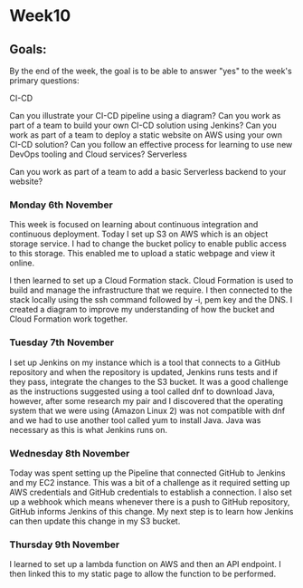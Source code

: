 <h1>Week10</h1>

<h2>Goals:</h2>

By the end of the week, the goal is to be able to answer "yes" to the week's primary questions:

CI-CD

Can you illustrate your CI-CD pipeline using a diagram?
Can you work as part of a team to build your own CI-CD solution using Jenkins?
Can you work as part of a team to deploy a static website on AWS using your own CI-CD solution?
Can you follow an effective process for learning to use new DevOps tooling and Cloud services?
Serverless

Can you work as part of a team to add a basic Serverless backend to your website?

<h3>Monday 6th November</h3>

This week is focused on learning about continuous integration and continuous deployment. Today I set up S3 on AWS which is an object storage service. I had to change the bucket policy to enable public access to this storage. This enabled me to upload a static webpage and view it online. 

I then learned to set up a Cloud Formation stack. Cloud Formation is used to build and manage the infrastructure that we require. I then connected to the stack locally using the ssh command followed by -i, pem key and the DNS. I created a diagram to improve my understanding of how the bucket and Cloud Formation work together. 

<h3>Tuesday 7th November</h3>

I set up Jenkins on my instance which is a tool that connects to a GitHub repository and when the repository is updated, Jenkins runs tests and if they pass, integrate the changes to the S3 bucket. It was a good challenge as the instructions suggested using a tool called dnf to download Java, however, after some research my pair and I discovered that the operating system that we were using (Amazon Linux 2) was not compatible with dnf and we had to use another tool called yum to install Java. Java was necessary as this is what Jenkins runs on. 

<h3>Wednesday 8th November</h3>

Today was spent setting up the Pipeline that connected GitHub to Jenkins and my EC2 instance. This was a bit of a challenge as it required setting up AWS credentials and GitHub credentials to establish a connection. I also set up a webhook which means whenever there is a push to GitHub repository, GitHub informs Jenkins of this change. My next step is to learn how Jenkins can then update this change in my S3 bucket.

<h3>Thursday 9th November</h3>

I learned to set up a lambda function on AWS and then an API endpoint. I then linked this to my static page to allow the function to be performed. 
